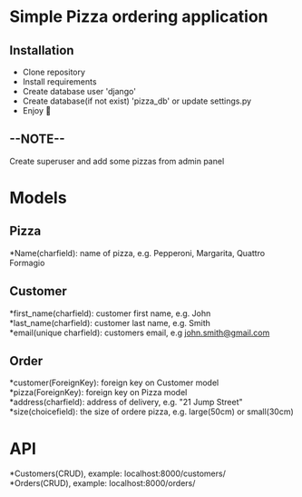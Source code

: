 # Simple Pizza ordering application

## Installation
* Clone repository  
* Install requirements  
* Create database user 'django'  
* Create database(if not exist) 'pizza_db' or update settings.py  
* Enjoy :tada:

## --NOTE--
Create superuser and add some pizzas from admin panel  


# Models

## Pizza
*Name(charfield): name of pizza, e.g. Pepperoni, Margarita, Quattro Formagio

## Customer
*first_name(charfield): customer first name, e.g. John  
*last_name(charfield): customer last name, e.g. Smith  
*email(unique charfield): customers email, e.g john.smith@gmail.com  

## Order
*customer(ForeignKey): foreign key on Customer model  
*pizza(ForeignKey): foreign key on Pizza model  
*address(charfield): address of delivery, e.g. "21 Jump Street"  
*size(choicefield): the size of ordere pizza, e.g. large(50cm) or small(30cm)  

# API
*Customers(CRUD), example: localhost:8000/customers/  
*Orders(CRUD), example: localhost:8000/orders/  
